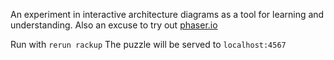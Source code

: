 An experiment in interactive architecture diagrams as a tool for learning and understanding. 
Also an excuse to try out [phaser.io](https://phaser.io/)

Run with `rerun rackup` 
The puzzle will be served to `localhost:4567`